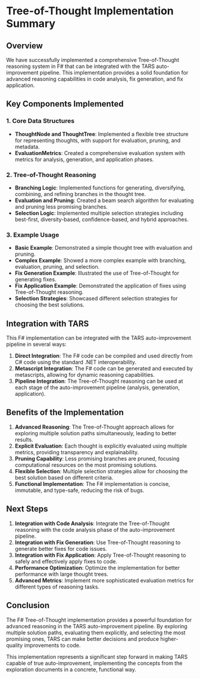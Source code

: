 ﻿# Tree-of-Thought Implementation Summary

## Overview

We have successfully implemented a comprehensive Tree-of-Thought reasoning system in F# that can be integrated with the TARS auto-improvement pipeline. This implementation provides a solid foundation for advanced reasoning capabilities in code analysis, fix generation, and fix application.

## Key Components Implemented

### 1. Core Data Structures

- **ThoughtNode and ThoughtTree**: Implemented a flexible tree structure for representing thoughts, with support for evaluation, pruning, and metadata.
- **EvaluationMetrics**: Created a comprehensive evaluation system with metrics for analysis, generation, and application phases.

### 2. Tree-of-Thought Reasoning

- **Branching Logic**: Implemented functions for generating, diversifying, combining, and refining branches in the thought tree.
- **Evaluation and Pruning**: Created a beam search algorithm for evaluating and pruning less promising branches.
- **Selection Logic**: Implemented multiple selection strategies including best-first, diversity-based, confidence-based, and hybrid approaches.

### 3. Example Usage

- **Basic Example**: Demonstrated a simple thought tree with evaluation and pruning.
- **Complex Example**: Showed a more complex example with branching, evaluation, pruning, and selection.
- **Fix Generation Example**: Illustrated the use of Tree-of-Thought for generating fixes.
- **Fix Application Example**: Demonstrated the application of fixes using Tree-of-Thought reasoning.
- **Selection Strategies**: Showcased different selection strategies for choosing the best solutions.

## Integration with TARS

This F# implementation can be integrated with the TARS auto-improvement pipeline in several ways:

1. **Direct Integration**: The F# code can be compiled and used directly from C# code using the standard .NET interoperability.
2. **Metascript Integration**: The F# code can be generated and executed by metascripts, allowing for dynamic reasoning capabilities.
3. **Pipeline Integration**: The Tree-of-Thought reasoning can be used at each stage of the auto-improvement pipeline (analysis, generation, application).

## Benefits of the Implementation

1. **Advanced Reasoning**: The Tree-of-Thought approach allows for exploring multiple solution paths simultaneously, leading to better results.
2. **Explicit Evaluation**: Each thought is explicitly evaluated using multiple metrics, providing transparency and explainability.
3. **Pruning Capability**: Less promising branches are pruned, focusing computational resources on the most promising solutions.
4. **Flexible Selection**: Multiple selection strategies allow for choosing the best solution based on different criteria.
5. **Functional Implementation**: The F# implementation is concise, immutable, and type-safe, reducing the risk of bugs.

## Next Steps

1. **Integration with Code Analysis**: Integrate the Tree-of-Thought reasoning with the code analysis phase of the auto-improvement pipeline.
2. **Integration with Fix Generation**: Use Tree-of-Thought reasoning to generate better fixes for code issues.
3. **Integration with Fix Application**: Apply Tree-of-Thought reasoning to safely and effectively apply fixes to code.
4. **Performance Optimization**: Optimize the implementation for better performance with large thought trees.
5. **Advanced Metrics**: Implement more sophisticated evaluation metrics for different types of reasoning tasks.

## Conclusion

The F# Tree-of-Thought implementation provides a powerful foundation for advanced reasoning in the TARS auto-improvement pipeline. By exploring multiple solution paths, evaluating them explicitly, and selecting the most promising ones, TARS can make better decisions and produce higher-quality improvements to code.

This implementation represents a significant step forward in making TARS capable of true auto-improvement, implementing the concepts from the exploration documents in a concrete, functional way.
